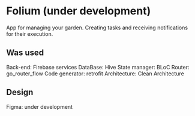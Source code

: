 # Folium (under development)

App for managing your garden. Creating tasks and receiving notifications for their execution.

## Was used

Back-end: Firebase services
DataBase: Hive
State manager: BLoC
Router: go_router_flow
Code generator: retrofit
Architecture: Clean Architecture

## Design

Figma: under development
